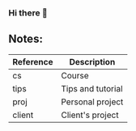 ### Hi there 👋

<!--
**engkuazrul/engkuazrul** is a ✨ _special_ ✨ repository because its `README.md` (this file) appears on your GitHub profile.

Here are some ideas to get you started:

- 🔭 I’m currently working on ...
- 🌱 I’m currently learning ...
- 👯 I’m looking to collaborate on ...
- 🤔 I’m looking for help with ...
- 💬 Ask me about ...
- 📫 How to reach me: ...
- 😄 Pronouns: ...
- ⚡ Fun fact: ...
-->

## Notes:

| Reference | Description |
| --- | --- |
| cs | Course |
| tips | Tips and tutorial |
| proj | Personal project |
| client | Client's project |
